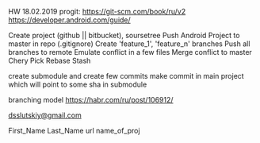 HW 18.02.2019
progit: https://git-scm.com/book/ru/v2
https://developer.android.com/guide/

Create project (github || bitbucket), soursetree
Push Android Project to master in repo (.gitignore)
Create 'feature_1', 'feature_n' branches
Push all branches to remote
Emulate conflict in a few files
Merge conflict to master
Chery Pick
Rebase
Stash

create submodule and create few commits
make commit in main project which will point to some sha in submodule

branching model https://habr.com/ru/post/106912/

dsslutskiy@gmail.com

First_Name Last_Name url name_of_proj
